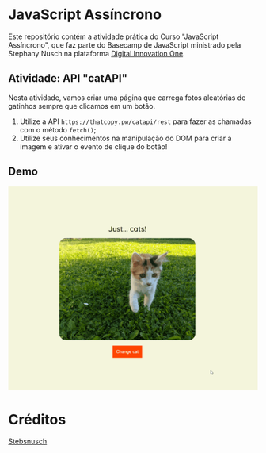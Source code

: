 # JavaScript Assíncrono

Este repositório contém a atividade prática do Curso "JavaScript Assíncrono", que faz parte do Basecamp de JavaScript ministrado pela Stephany Nusch na plataforma [Digital Innovation One](https://digitalinnovation.one/).

## Atividade: API "catAPI"

Nesta atividade, vamos criar uma página que carrega fotos aleatórias de gatinhos sempre que clicamos em um botão.

1. Utilize a API `https://thatcopy.pw/catapi/rest` para fazer as chamadas com o método `fetch()`;
2. Utilize seus conhecimentos na manipulação do DOM para criar a imagem e ativar o evento de clique do botão!

## Demo

![catAPI](./api-cats.gif)
# Créditos

[Stebsnusch](https://github.com/LayanOliveira/basecamp-javascript/tree/main/debug-error)